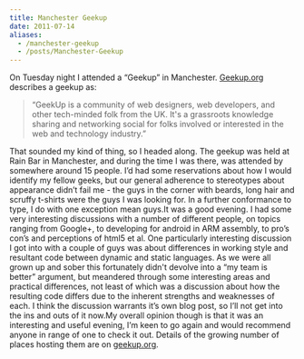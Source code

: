 ```yaml
---
title: Manchester Geekup
date: 2011-07-14
aliases:
  - /manchester-geekup
  - /posts/Manchester-Geekup
---
```


On Tuesday night I attended a “Geekup” in Manchester. [Geekup.org](http://www.geekup.org) describes a geekup as:

> “GeekUp is a community of web designers, web developers, and other tech-minded folk from the UK. It's a grassroots knowledge sharing and networking social for folks involved or interested in the web and technology industry.”

That sounded my kind of thing, so I headed along. The geekup was held at Rain Bar in Manchester, and during the time I was there, was attended by somewhere around 15 people. I’d had some reservations about how I would identify my fellow geeks, but our general adherence to stereotypes about appearance didn’t fail me - the guys in the corner with beards, long hair and scruffy t-shirts were the guys I was looking for. In a further conformance to type, I do with one exception mean guys.It was a good evening. I had some very interesting discussions with a number of different people, on topics ranging from Google+, to developing for android in ARM assembly, to pro’s con’s and perceptions of html5 et al. One particularly interesting discussion I got into with a couple of guys was about differences in working style and resultant code between dynamic and static languages. As we were all grown up and sober this fortunately didn't devolve into a “my team is better” argument, but meandered through some interesting areas and practical differences, not least of which was a discussion about how the resulting code differs due to the inherent strengths and weaknesses of each. I think the discussion warrants it’s own blog post, so I’ll not get into the ins and outs of it now.My overall opinion though is that it was an interesting and useful evening, I’m keen to go again and would recommend anyone in range of one to check it out. Details of the growing number of places hosting them are on [geekup.org](http://www.geekup.org).